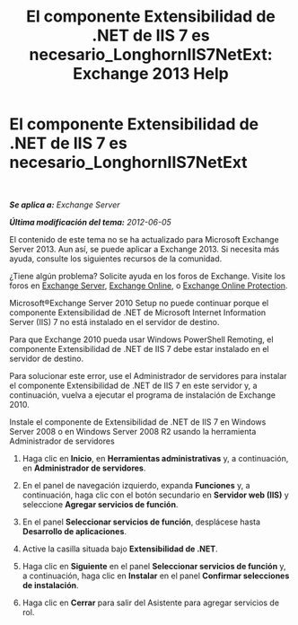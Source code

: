 ﻿---
title: 'El componente Extensibilidad de .NET de IIS 7 es necesario_LonghornIIS7NetExt: Exchange 2013 Help'
TOCTitle: El componente Extensibilidad de .NET de IIS 7 es necesario_LonghornIIS7NetExt
ms:assetid: 8b481626-b68a-4fba-b66e-a02c03856bfd
ms:mtpsurl: https://technet.microsoft.com/es-es/library/ms.exch.setupreadiness.longhorniis7netext(v=EXCHG.150)
ms:contentKeyID: 48268391
ms.date: 05/22/2018
mtps_version: v=EXCHG.150
ms.translationtype: MT
---

# El componente Extensibilidad de .NET de IIS 7 es necesario\_LonghornIIS7NetExt

 

_**Se aplica a:** Exchange Server_

_**Última modificación del tema:** 2012-06-05_

El contenido de este tema no se ha actualizado para Microsoft Exchange Server 2013. Aun así, se puede aplicar a Exchange 2013. Si necesita más ayuda, consulte los siguientes recursos de la comunidad.

¿Tiene algún problema? Solicite ayuda en los foros de Exchange. Visite los foros en [Exchange Server](https://go.microsoft.com/fwlink/p/?linkid=60612), [Exchange Online](https://go.microsoft.com/fwlink/p/?linkid=267542), o [Exchange Online Protection](https://go.microsoft.com/fwlink/p/?linkid=285351).

Microsoft®Exchange Server 2010 Setup no puede continuar porque el componente Extensibilidad de .NET de Microsoft Internet Information Server (IIS) 7 no está instalado en el servidor de destino.

Para que Exchange 2010 pueda usar Windows PowerShell Remoting, el componente Extensibilidad de .NET de IIS 7 debe estar instalado en el servidor de destino.

Para solucionar este error, use el Administrador de servidores para instalar el componente Extensibilidad de .NET de IIS 7 en este servidor y, a continuación, vuelva a ejecutar el programa de instalación de Exchange 2010.

Instale el componente de Extensibilidad de .NET de IIS 7 en Windows Server 2008 o en Windows Server 2008 R2 usando la herramienta Administrador de servidores

1.  Haga clic en **Inicio**, en **Herramientas administrativas** y, a continuación, en **Administrador de servidores**.

2.  En el panel de navegación izquierdo, expanda **Funciones** y, a continuación, haga clic con el botón secundario en **Servidor web (IIS)** y seleccione **Agregar servicios de función**.

3.  En el panel **Seleccionar servicios de función**, desplácese hasta **Desarrollo de aplicaciones**.

4.  Active la casilla situada bajo **Extensibilidad de .NET**.

5.  Haga clic en **Siguiente** en el panel **Seleccionar servicios de función** y, a continuación, haga clic en **Instalar** en el panel **Confirmar selecciones de instalación**.

6.  Haga clic en **Cerrar** para salir del Asistente para agregar servicios de rol.

